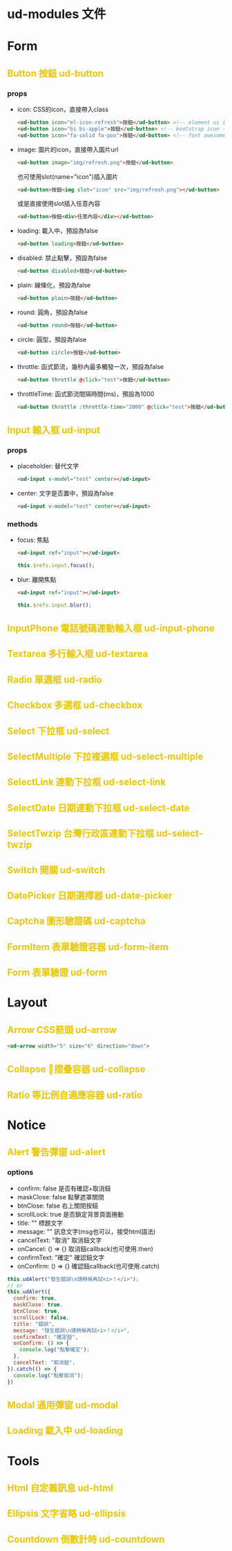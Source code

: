 # ud-modules 文件

# Form
## <font color=#ebc600>Button 按鈕 ud-button</font>
  ### props
  * icon: CSS的icon，直接帶入class
    ``` html
    <ud-button icon="el-icon-refresh">按鈕</ud-button> <!-- element ui icon -->
    <ud-button icon="bi bi-apple">按鈕</ud-button> <!-- bootstrap icon -->
    <ud-button icon="fa-solid fa-poo">按鈕</ud-button> <!-- font awesome icon -->
    ```
  * image: 圖片的icon，直接帶入圖片url
    ``` html
    <ud-button image="img/refresh.png">按鈕</ud-button> 
    ```
    也可使用slot(name="icon")插入圖片  
    ``` html
    <ud-button>按鈕<img slot="icon" src="img/refresh.png"></ud-button> 
    ```
    或是直接使用slot插入任意內容  
    ``` html
    <ud-button>按鈕<div>任意內容</div></ud-button> 
    ```
  * loading: 載入中，預設為false
    ``` html
    <ud-button loading>按鈕</ud-button> 
    ```
  * disabled: 禁止點擊，預設為false
    ``` html
    <ud-button disabled>按鈕</ud-button> 
    ```
  * plain: 線條化，預設為false
    ``` html
    <ud-button plain>按鈕</ud-button> 
    ```
  * round: 圓角，預設為false
    ``` html
    <ud-button round>按鈕</ud-button> 
    ```
  * circle: 圓型，預設為false
    ``` html
    <ud-button circle>按鈕</ud-button> 
    ```
  * throttle: 函式節流，幾秒內最多觸發一次，預設為false
    ``` html
    <ud-button throttle @click="test">按鈕</ud-button> 
    ```
  * throttleTime: 函式節流間隔時間(ms)，預設為1000
    ``` html
    <ud-button throttle :throttle-time="2000" @click="test">按鈕</ud-button> 
    ```

## <font color=#ebc600>Input 輸入框 ud-input</font>
  ### props
  * placeholder: 替代文字
    ``` html
    <ud-input v-model="test" center></ud-input>
    ```
  * center: 文字是否置中，預設為false
    ``` html
    <ud-input v-model="test" center></ud-input>
    ```
  ### methods
  * focus: 焦點
    ``` html
    <ud-input ref="input"></ud-input>
    ```
    ``` js
    this.$refs.input.focus();
    ```
  * blur: 離開焦點
    ``` html
    <ud-input ref="input"></ud-input>
    ```
    ``` js
    this.$refs.input.blur();
    ```

## <font color=#ebc600>InputPhone 電話號碼連動輸入框 ud-input-phone</font>

## <font color=#ebc600>Textarea 多行輸入框 ud-textarea</font>

## <font color=#ebc600>Radio 單選框 ud-radio</font>

## <font color=#ebc600>Checkbox 多選框 ud-checkbox</font>

## <font color=#ebc600>Select 下拉框 ud-select</font>

## <font color=#ebc600>SelectMultiple 下拉複選框 ud-select-multiple</font>

## <font color=#ebc600>SelectLink 連動下拉框 ud-select-link</font>

## <font color=#ebc600>SelectDate 日期連動下拉框 ud-select-date</font>

## <font color=#ebc600>SelectTwzip 台灣行政區連動下拉框 ud-select-twzip</font>

## <font color=#ebc600>Switch 開關 ud-switch</font>

## <font color=#ebc600>DatePicker 日期選擇器 ud-date-picker</font>

## <font color=#ebc600>Captcha 圖形驗證碼 ud-captcha</font>

## <font color=#ebc600>FormItem 表單驗證容器 ud-form-item</font>

## <font color=#ebc600>Form 表單驗證 ud-form</font>

# Layout
## <font color=#ebc600>Arrow CSS箭頭 ud-arrow</font>
``` html
<ud-arrow width="5" size="6" direction="down">
```
## <font color=#ebc600>Collapse 摺疊容器 ud-collapse</font>

## <font color=#ebc600>Ratio 等比例自適應容器 ud-ratio</font>

# Notice
## <font color=#ebc600>Alert 警告彈窗 ud-alert</font>
  ### options
  * confirm: false 是否有確認+取消鈕
  * maskClose: false 點擊遮罩關閉
  * btnClose: false 右上關閉按鈕
  * scrollLock: true 是否鎖定背景頁面捲動
  * title: "" 標題文字
  * message: "" 訊息文字(msg也可以，接受html語法)
  * cancelText: "取消" 取消鈕文字
  * onCancel: () => {} 取消鈕callback(也可使用.then)
  * confirmText: "確定" 確認鈕文字
  * onConfirm: () => {} 確認鈕callback(也可使用.catch)

  ```js
  this.udAlert("發生錯誤\n請稍候再試<i>！</i>");
  // or
  this.udAlert({
    confirm: true,
    maskClose: true,
    btnClose: true,
    scrollLock: false,
    title: "錯誤",
    message: "發生錯誤\n請稍候再試<i>！</i>",
    confirmText: "確定鈕",
    onConfirm: () => {
      console.log("點擊確定");
    },
    cancelText: "取消鈕",
  }).catch(() => {
    console.log("點擊取消");
  })
  ```

## <font color=#ebc600>Modal 通用彈窗 ud-modal</font>

## <font color=#ebc600>Loading 載入中 ud-loading</font>

# Tools
## <font color=#ebc600>Html 自定義訊息 ud-html</font>

## <font color=#ebc600>Ellipsis 文字省略 ud-ellipsis</font>

## <font color=#ebc600>Countdown 倒數計時 ud-countdown</font>